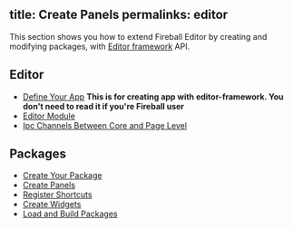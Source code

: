 title: Create Panels
permalinks: editor
---

This section shows you how to extend Fireball Editor by creating and modifying packages, with [Editor framework](https://github.com/fireball-x/editor-framework) API.

## Editor

  * [Define Your App](editor/define-your-app.md) **This is for creating app with editor-framework. You don't need to read it if you're Fireball user**
  * [Editor Module](editor/editor-module.md)
  * [Ipc Channels Between Core and Page Level](editor/ipc-channel.md)

## Packages

  * [Create Your Package](editor/packages/create-your-package.md)
  * [Create Panels](editor/packages/create-panels.md)
  * [Register Shortcuts](editor/packages/register-shortcuts.md)
  * [Create Widgets](editor/packages/create-widgets.md)
  * [Load and Build Packages](editor/packages/load-and-build-packages.md)
